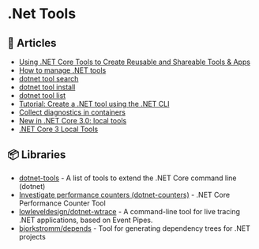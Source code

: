 
# .Net Tools

## 📝 Articles

- [Using .NET Core Tools to Create Reusable and Shareable Tools & Apps](https://weblog.west-wind.com/posts/2020/Aug/05/Using-NET-Core-Tools-to-Create-Reusable-and-Shareable-Tools-Apps)
- [How to manage .NET tools](https://docs.microsoft.com/en-us/dotnet/core/tools/global-tools)
- [dotnet tool search](https://docs.microsoft.com/en-us/dotnet/core/tools/dotnet-tool-search)
- [dotnet tool install](https://docs.microsoft.com/en-us/dotnet/core/tools/dotnet-tool-install)
- [dotnet tool list](https://docs.microsoft.com/en-us/dotnet/core/tools/dotnet-tool-list)
- [Tutorial: Create a .NET tool using the .NET CLI](https://docs.microsoft.com/en-us/dotnet/core/tools/global-tools-how-to-create)
- [Collect diagnostics in containers](https://docs.microsoft.com/en-us/dotnet/core/diagnostics/diagnostics-in-containers)
- [New in .NET Core 3.0: local tools](https://andrewlock.net/new-in-net-core-3-local-tools/)
- [.NET Core 3 Local Tools](https://stu.dev/dotnet-core-3-local-tools/)
## 📦 Libraries

- [dotnet-tools](https://github.com/natemcmaster/dotnet-tools) - A list of tools to extend the .NET Core command line (dotnet)
- [Investigate performance counters (dotnet-counters)](https://docs.microsoft.com/en-us/dotnet/core/diagnostics/dotnet-counters) - .NET Core Performance Counter Tool
- [lowleveldesign/dotnet-wtrace](https://github.com/lowleveldesign/dotnet-wtrace) - A command-line tool for live tracing .NET applications, based on Event Pipes.
- [bjorkstromm/depends](https://github.com/bjorkstromm/depends) - Tool for generating dependency trees for .NET projects
